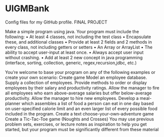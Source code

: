 # UIGMBank
Config files for my GitHub profile.
FINAL PROJECT

Make a simple program using java. Your program must include the following:
•	At least 4 classes, not including the test class
•	Encapsulate these, and additional classes
•	Provide at least 2 fields and 2 methods in every class, not including getters or setters
•	An Array or ArrayList
•	The ability to accept user-input at least once. 
•	Always accept user input without crashing.
•	Add at least 2 new concept in java programming (interface, sorting, collection, generic, regex,recursion,jdbc, etc.) 

You’re welcome to base your program on any of the following examples or create your own scenario:
Create game
Model an employee database.  Supply a collection of employees.  Provide methods to order or display employees by their salary and productivity ratings.  Allow the manager to fire all employees who earn above-average salaries but offer below-average productivity.  Allow the manager to hire new employees.
Develop a meal-planner which assembles a list of food a person can eat in one day based on user-specified calorie limit and an even larger list of every possible food included in the program.
Create a text choose-your-own-adventure game
Create a Tic-Tac-Toe game (Noughts and Crosses)
You may use previous problem sets, exercises, or lecture notes as inspiration to help you get started, but your program must be significantly different from these material
